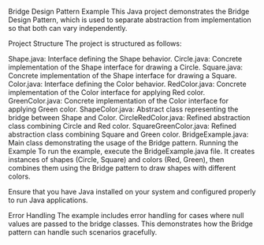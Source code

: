 Bridge Design Pattern Example
This Java project demonstrates the Bridge Design Pattern, which is used to separate abstraction from implementation so that both can vary independently.

Project Structure
The project is structured as follows:

Shape.java: Interface defining the Shape behavior.
Circle.java: Concrete implementation of the Shape interface for drawing a Circle.
Square.java: Concrete implementation of the Shape interface for drawing a Square.
Color.java: Interface defining the Color behavior.
RedColor.java: Concrete implementation of the Color interface for applying Red color.
GreenColor.java: Concrete implementation of the Color interface for applying Green color.
ShapeColor.java: Abstract class representing the bridge between Shape and Color.
CircleRedColor.java: Refined abstraction class combining Circle and Red color.
SquareGreenColor.java: Refined abstraction class combining Square and Green color.
BridgeExample.java: Main class demonstrating the usage of the Bridge pattern.
Running the Example
To run the example, execute the BridgeExample.java file. It creates instances of shapes (Circle, Square) and colors (Red, Green), then combines them using the Bridge pattern to draw shapes with different colors.

Ensure that you have Java installed on your system and configured properly to run Java applications.

Error Handling
The example includes error handling for cases where null values are passed to the bridge classes. This demonstrates how the Bridge pattern can handle such scenarios gracefully.